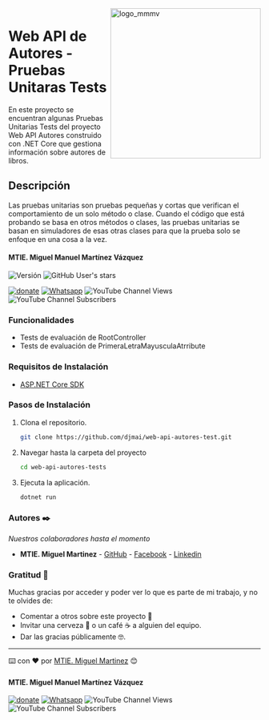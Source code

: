 <img width="300px" align="right" alt="logo_mmmv" src="https://mmartinezdev.com/wp-content/uploads/2023/05/cropped-Red-M-Letter-Mosaic-Logo-Template-2-100x62.png">

# Web API de Autores - Pruebas Unitaras Tests

En este proyecto se encuentran algunas Pruebas Unitarias Tests del proyecto Web API Autores construido con .NET Core que gestiona información sobre autores de libros.

## Descripción

Las pruebas unitarias son pruebas pequeñas y cortas que verifican el comportamiento de un solo método o clase. Cuando el código que está probando se basa en otros métodos o clases, las pruebas unitarias se basan en simuladores de esas otras clases para que la prueba solo se enfoque en una cosa a la vez.

#### MTIE. Miguel Manuel Martínez Vázquez

![Versión](https://img.shields.io/badge/Versión-0.0.1-blue.svg)  ![GitHub User's stars](https://img.shields.io/github/stars/djmai)

[![donate](https://www.paypalobjects.com/es_ES/i/btn/btn_donate_SM.gif)](https://paypal.me/IngMiguelMartinez?locale.x=es_XC)  [![Whatsapp](https://img.shields.io/badge/WhatsApp-25D366?style=for-the-badge&logo=whatsapp&logoColor=white)](https://wa.link/7trr5f) 
![YouTube Channel Views](https://img.shields.io/youtube/channel/views/UCs-r-rohe5U2qoxI-m0QZIg) ![YouTube Channel Subscribers](https://img.shields.io/youtube/channel/subscribers/UCs-r-rohe5U2qoxI-m0QZIg)

### Funcionalidades

- Tests de evaluación de RootController
- Tests de evaluación de PrimeraLetraMayusculaAtrribute

### Requisitos de Instalación

- [ASP.NET Core SDK](https://dotnet.microsoft.com/download/dotnet)

### Pasos de Instalación

1. Clona el repositorio.

   ```bash
   git clone https://github.com/djmai/web-api-autores-test.git
   ```

2. Navegar hasta la carpeta del proyecto

   ```bash
   cd web-api-autores-tests
   ```

3. Ejecuta la aplicación.

   ```bash
   dotnet run
   ```


### Autores ✒️

_Nuestros colaboradores hasta el momento_

- **MTIE. Miguel Martinez** - [GitHub](https://github.com/djmai) - [Facebook](https://fb.com/mmmv8) - [Linkedin](https://linkedin.com/in/mmartinezdev)


### Gratitud 🎁

Muchas gracias por acceder y poder ver lo que es parte de mi trabajo, y no te olvides de:

- Comentar a otros sobre este proyecto 📢
- Invitar una cerveza 🍺 o un café ☕ a alguien del equipo.
- Dar las gracias públicamente 🤓.

---

⌨️ con ❤️ por [MTIE. Miguel Martinez](https://github.com/djmai) 😊

#### MTIE. Miguel Manuel Martínez Vázquez

[![donate](https://www.paypalobjects.com/es_ES/i/btn/btn_donate_SM.gif)](https://paypal.me/IngMiguelMartinez?locale.x=es_XC)  [![Whatsapp](https://img.shields.io/badge/WhatsApp-25D366?style=for-the-badge&logo=whatsapp&logoColor=white)](https://wa.link/7trr5f)  ![YouTube Channel Views](https://img.shields.io/youtube/channel/views/UCs-r-rohe5U2qoxI-m0QZIg) ![YouTube Channel Subscribers](https://img.shields.io/youtube/channel/subscribers/UCs-r-rohe5U2qoxI-m0QZIg)